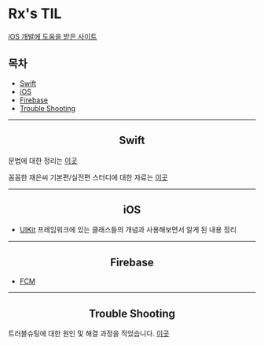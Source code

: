 # Rx's TIL

[iOS 개발에 도움을 받은 사이트](Favorite.md)

## 목차
- [Swift](#swift)
- [iOS](#ios)
- [Firebase](#firebase)
- [Trouble Shooting](#trouble-shooting)
----

<div align=center>

## Swift
</div>

문법에 대한 정리는 [이곳](Swift/README.md)

꼼꼼한 재은씨 기본편/실전편 스터디에 대한 자료는 [이곳](LetsSwiftyStudy.md)

----
<div align=center>

## iOS

</div>

* [UIKit](iOS/UIkit/README.md) 프레임워크에 있는 클래스들의 개념과 사용해보면서 알게 된 내용 정리

----
<div align=center>

## Firebase

</div>

- [FCM](Firebase/message.md)

----
<div align=center>

## Trouble Shooting
</div>

트러블슈팅에 대한 원인 및 해결 과정을 적었습니다. [이곳](TroubleShooting/README.md)
